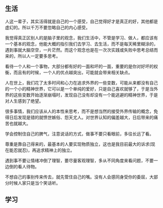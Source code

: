 
## 生活
人这一辈子，其实活得就是自己的一个感受，自己觉得好才是真正的好，其他都是虚幻的。所以千万不要忽略自己的内心感受。

我觉得真正区别人的是脑子里的观念，我们生活中，不管是学习、做人，都应该有一个基本的观念，他能大概的指引我们去学习、去生活，而不是每天稀里糊涂的，遇到事就大脑空空，一片茫然。而这个观念也是在一次次实践或失败中思考总结而来的，所以人一定要多思考。

看待一个人和一个事物，大部分都有好的一面和坏的一面，重要的是你对好坏的权衡，而且有的时候，一个人的优点越突出，可能就会带来相关缺点。

人在世上，我们花了太多时间和心力在追求外界的一些变数，可能从来都没有自己的一个小的精神世界，它可以是一个单纯的爱好，只是自己喜欢就够了，于是当外界的这些变数开始逐渐崩塌时，发现自己没有却没有一个能逃避的精神世界，于是对人生感到了绝望。

很多事情，我们应该从人的本性来思考，而不是想当然的接受外界传输的概念，免得日后发现是错的就愤世嫉俗、怨天尤人。对世界认知的偏差越大，日后带来的痛苦也就越大。

学会控制住自己的脾气，注意说话的方式，做事不要只看眼前，多往长远了看。

尊重是靠自己得来的，最基本的人要实现物质独立，这也是我目前最大的诉求(现在能忍就忍)，再追求精神上的独立。

遇到事不要让情绪冲倒了理智，要尽量客观理智，多从不同角度来看问题，不要一边倒的看人待物。


不想自己的事别传来传去，就先管住自己的嘴。没有人会感同身受你的委屈，大部分时候人家只是当个笑话听。
## 学习
